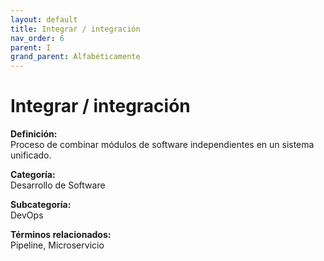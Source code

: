 ```yaml
---
layout: default
title: Integrar / integración
nav_order: 6
parent: I
grand_parent: Alfabéticamente
---
```


# Integrar / integración

**Definición:**  
Proceso de combinar módulos de software independientes en un sistema unificado.

**Categoría:**  
Desarrollo de Software  

**Subcategoría:**  
DevOps

**Términos relacionados:**  
Pipeline, Microservicio
